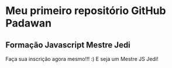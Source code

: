 # Meu primeiro repositório GitHub Padawan
## Formação Javascript Mestre Jedi

Faça sua inscrição agora mesmo!!! :) E seja um Mestre JS Jedi!
